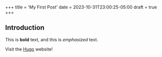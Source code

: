 +++
title = 'My First Post'
date = 2023-10-31T23:00:25-05:00
draft = true
+++

## Introduction

This is **bold** text, and this is _emphasized_ text.

Visit the [Hugo](https://gohugo.io) website!

